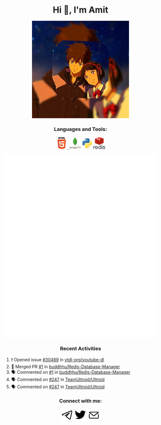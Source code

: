 <h1 align="center">Hi 👋, I'm Amit</h1>
<p align="center"><img src="assets/tg_dp.png" alt="buddhhu" /></p>
<h3 align="center">Languages and Tools:</h3>
<p align="center"><a href="https://www.w3.org/html/" target="_blank"><img src="https://raw.githubusercontent.com/devicons/devicon/master/icons/html5/html5-original-wordmark.svg" alt="html5" width="40" height="40"/></a><a href="https://www.mongodb.com/" target="_blank"> <img src="https://raw.githubusercontent.com/devicons/devicon/master/icons/mongodb/mongodb-original-wordmark.svg" alt="mongodb" width="40" height="40"/></a><a href="https://www.python.org" target="_blank"><img src="https://raw.githubusercontent.com/devicons/devicon/master/icons/python/python-original.svg" alt="python" width="40" height="40"/></a><a href="https://redis.io" target="_blank"><img src="https://raw.githubusercontent.com/devicons/devicon/master/icons/redis/redis-original-wordmark.svg" alt="redis" width="40" height="40"/></a></p>
<p align="center"><img src="assets/stats.svg" alt="buddhhu" /></p>
<h3 align="center">Recent Activities</h3>

<!--START_SECTION:activity-->
1. ❗️ Opened issue [#30489](https://github.com/ytdl-org/youtube-dl/issues/30489) in [ytdl-org/youtube-dl](https://github.com/ytdl-org/youtube-dl)
2. 🎉 Merged PR [#1](https://github.com/buddhhu/Redis-Database-Manager/pull/1) in [buddhhu/Redis-Database-Manager](https://github.com/buddhhu/Redis-Database-Manager)
3. 🗣 Commented on [#1](https://github.com/buddhhu/Redis-Database-Manager/issues/1) in [buddhhu/Redis-Database-Manager](https://github.com/buddhhu/Redis-Database-Manager)
4. 🗣 Commented on [#247](https://github.com/TeamUltroid/Ultroid/issues/247) in [TeamUltroid/Ultroid](https://github.com/TeamUltroid/Ultroid)
5. 🗣 Commented on [#247](https://github.com/TeamUltroid/Ultroid/issues/247) in [TeamUltroid/Ultroid](https://github.com/TeamUltroid/Ultroid)
<!--END_SECTION:activity-->

<h3 align="center">Connect with me:</h3>
<p align="center">
<a href="https://t.me/its_buddhhu"><img src="assets/tg.png" height=40px width=40px alt="buddhhu" /></a>
<a href="https://twitter.com/kumar___amit"><img src="assets/twtt.png" height=40px width=40px alt="kumar___amit" /></a>
<a href="https://mail.google.com/mail/u/?authuser=amitsharma123234@gmail.com"><img src="assets/mail.png" height=40px width=40px alt="amitsharma123234@gmail.com" /></a>
</p>
